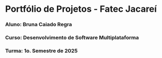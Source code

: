 # Portfólio de Projetos - Fatec Jacareí
### Aluno: Bruna Caiado Regra
### Curso: Desenvolvimento de Software Multiplataforma
### Turma: 1o. Semestre de 2025
